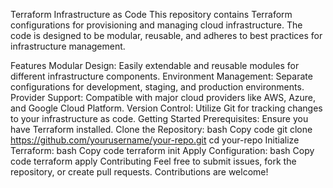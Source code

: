 Terraform Infrastructure as Code
This repository contains Terraform configurations for provisioning and managing cloud infrastructure. The code is designed to be modular, reusable, and adheres to best practices for infrastructure management.

Features
Modular Design: Easily extendable and reusable modules for different infrastructure components.
Environment Management: Separate configurations for development, staging, and production environments.
Provider Support: Compatible with major cloud providers like AWS, Azure, and Google Cloud Platform.
Version Control: Utilize Git for tracking changes to your infrastructure as code.
Getting Started
Prerequisites: Ensure you have Terraform installed.
Clone the Repository:
bash
Copy code
git clone https://github.com/yourusername/your-repo.git
cd your-repo
Initialize Terraform:
bash
Copy code
terraform init
Apply Configuration:
bash
Copy code
terraform apply
Contributing
Feel free to submit issues, fork the repository, or create pull requests. Contributions are welcome!
